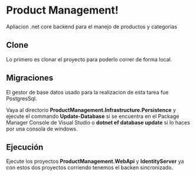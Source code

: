 #  Product Management!

Apliacion .net core backend para el manejo de productos y categorias


## Clone

Lo primero es clonar el proyecto para poderlo correr de forma local.

## Migraciones
El gestor de base datos usado para la realizacion de esta tarea fue PostgresSql.

Vaya al directorio **ProductManagement.Infrastructure.Persistence** y ejecute el commando **Update-Database** si se encuentra en el Package Manager Console de Visual Studio o **dotnet ef database update** si lo haces por una consola de windows.

## Ejecución

Ejecute los proyectos **ProductManagement.WebApi** y **IdentityServer** ya con estos dos proyectos corriendo tenemos el backen sincronizado.